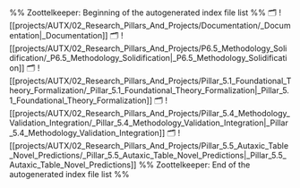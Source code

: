 %% Zoottelkeeper: Beginning of the autogenerated index file list  %%
🗂️ ![[projects/AUTX/02_Research_Pillars_And_Projects/Documentation/_Documentation|_Documentation]]
🗂️ ![[projects/AUTX/02_Research_Pillars_And_Projects/P6.5_Methodology_Solidification/_P6.5_Methodology_Solidification|_P6.5_Methodology_Solidification]]
🗂️ ![[projects/AUTX/02_Research_Pillars_And_Projects/Pillar_5.1_Foundational_Theory_Formalization/_Pillar_5.1_Foundational_Theory_Formalization|_Pillar_5.1_Foundational_Theory_Formalization]]
🗂️ ![[projects/AUTX/02_Research_Pillars_And_Projects/Pillar_5.4_Methodology_Validation_Integration/_Pillar_5.4_Methodology_Validation_Integration|_Pillar_5.4_Methodology_Validation_Integration]]
🗂️ ![[projects/AUTX/02_Research_Pillars_And_Projects/Pillar_5.5_Autaxic_Table_Novel_Predictions/_Pillar_5.5_Autaxic_Table_Novel_Predictions|_Pillar_5.5_Autaxic_Table_Novel_Predictions]]
%% Zoottelkeeper: End of the autogenerated index file list  %%
